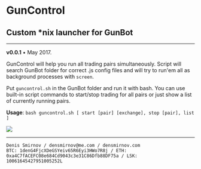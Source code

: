 # GunControl
## Custom *nix launcher for GunBot

---

**v0.0.1** • May 2017.


GunControl will help you run all trading pairs simultaneously. Script will search GunBot folder for correct .js config files and will try to run'em all as background processes with `screen`. 

Put `guncontrol.sh` in the GunBot folder and run it with bash. You can use built-in script commands to start/stop trading for all pairs or just show a list of currently running pairs. 

**Usage**: `bash guncontrol.sh [ start [pair] [exchange], stop [pair], list ]`

![](https://raw.githubusercontent.com/densmirnov/guncontrol/master/shell_1.png)

---

```
Denis Smirnov / densmirnov@me.com / densmirnov.com
BTC: 1denG4FjcXDeGSYeiv65R6Eyi3HWo7R8j / ETH: 0xa4C7fACEFC08e684Cd9043c3e31C86Dfb88DF75a / LSK: 10061645427951005252L
```

  
